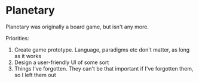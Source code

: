 Planetary
=========

Planetary was originally a board game, but isn't any more.

Priorities:
1.  Create game prototype. Language, paradigms etc don't matter, as long as it works
2.  Design a user-friendly UI of some sort
3.  Things I've forgotten. They can't be that important if I've forgotten them, so I left them out
